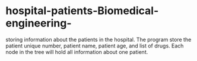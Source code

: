 # hospital-patients-Biomedical-engineering-
storing  information about the patients in the hospital. The program store the patient unique number, patient name, patient age, and list of drugs. Each node in the tree will hold all information about one patient.
